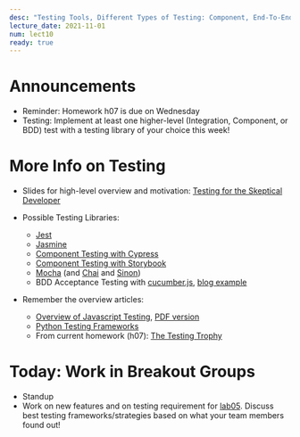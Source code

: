 ```yaml
---
desc: "Testing Tools, Different Types of Testing: Component, End-To-End, and BDD Testing"
lecture_date: 2021-11-01
num: lect10
ready: true
---
```


# Announcements
* Reminder: Homework h07 is due on Wednesday
* Testing: Implement at least one higher-level (Integration, Component, or BDD) test with a testing library of your choice this week!

# More Info on Testing
* Slides for high-level overview and motivation: [Testing for the Skeptical Developer](https://www.cs.ucsb.edu/~holl/CS148/handouts/Slides_2021-testingfortheskepticaldeveloper.pdf)
* Possible Testing Libraries: 
    * [Jest](https://ucsb-cs148.github.io/topics/testing_jest/)
    * [Jasmine](https://jasmine.github.io)
    * [Component Testing with Cypress](https://ucsb-cs148.github.io/jstopics/testing_cypress/)
    * [Component Testing with Storybook](https://storybook.js.org)
    * [Mocha](https://github.com/mochajs/mocha) (and [Chai](https://github.com/chaijs/chai) and [Sinon](https://sinonjs.org))
    * BDD Acceptance Testing with [cucumber.js](https://github.com/cucumber/cucumber-js), [blog example](https://www.codementor.io/@jeremyrajan/acceptance-testing-javascript-cucumber-webdriverio-du1087f5i)

* Remember the overview articles: 
    * [Overview of Javascript Testing](https://medium.com/welldone-software/an-overview-of-javascript-testing-7ce7298b9870), [PDF version](https://www.cs.ucsb.edu/~holl/CS148/handouts/JSTesting.pdf) 
    * [Python Testing Frameworks](https://blog.testproject.io/2020/10/27/top-python-testing-frameworks/)
    * From current homework (h07): [The Testing Trophy](https://kentcdodds.com/blog/static-vs-unit-vs-integration-vs-e2e-tests)

# Today: Work in Breakout Groups
* Standup
* Work on new features and on testing requirement for [lab05](https://ucsb-cs148.github.io/f21/lab/lab05/). Discuss best testing frameworks/strategies based on what your team members found out! 



